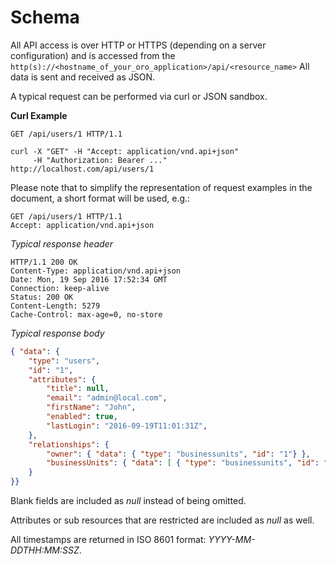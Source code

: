 <a id="web-services-api-schema"></a>

# Schema

All API access is over HTTP or HTTPS (depending on a server configuration) and is accessed from the `http(s)://<hostname_of_your_oro_application>/api/<resource_name>`
All data is sent and received as JSON.

A typical request can be performed via curl or JSON sandbox.

**Curl Example**

```http
GET /api/users/1 HTTP/1.1

curl -X "GET" -H "Accept: application/vnd.api+json"
     -H "Authorization: Bearer ..."
http://localhost.com/api/users/1
```

Please note that to simplify the representation of request examples in the document, a short format will be used, e.g.:

```http
GET /api/users/1 HTTP/1.1
Accept: application/vnd.api+json
```

*Typical response header*

```http
HTTP/1.1 200 OK
Content-Type: application/vnd.api+json
Date: Mon, 19 Sep 2016 17:52:34 GMT
Connection: keep-alive
Status: 200 OK
Content-Length: 5279
Cache-Control: max-age=0, no-store
```

*Typical response body*

```json
{ "data": {
    "type": "users",
    "id": "1",
    "attributes": {
        "title": null,
        "email": "admin@local.com",
        "firstName": "John",
        "enabled": true,
        "lastLogin": "2016-09-19T11:01:31Z",
    },
    "relationships": {
        "owner": { "data": { "type": "businessunits", "id": "1"} },
        "businessUnits": { "data": [ { "type": "businessunits", "id": "1" } ] },
    }
}}
```

Blank fields are included as *null* instead of being omitted.

Attributes or sub resources that are restricted are included as *null* as well.

All timestamps are returned in ISO 8601 format: *YYYY-MM-DDTHH:MM:SSZ*.
